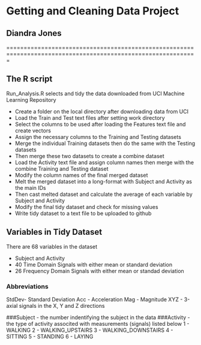 # Getting and Cleaning Data Project
## Diandra Jones
=============================================================================================================

## The R script
Run_Analysis.R selects and tidy the data downloaded from UCI Machine Learning Repository

- Create a folder on the local directory after downloading data from UCI
- Load the Train and Test text files after setting work directory
- Select the columns to be used after loading the Features text file and create vectors
- Assign the necessary columns to the Training  and Testing datasets 
- Merge the individual Training datasets then do the same with the Testing datasets
- Then merge these two datasets to create a combine dataset
- Load the Activity text file and assign column names then merge with the combine Training and Testing dataset
- Modify the column names of the final merged dataset
- Melt the merged dataset into a long-format with Subject and Activity as the main IDs
- Then cast melted dataset and calculate the average of each variable by Subject and Activity
- Modify the final tidy dataset and check for missing values
- Write tidy dataset to a text file to be uploaded to github

## Variables in Tidy Dataset
There are 68 variables in the dataset
- Subject and Activity
- 40 Time Domain Signals with either mean or standard deviation
- 26 Frequency Domain Signals with either mean or standad deviation

### Abbreviations
StdDev- Standard Deviation
Acc - Acceleration
Mag - Magnitude
XYZ - 3-axial signals in the X, Y and Z directions

###Subject - the number indentifying the subject in the data
###Activity - the type of activity associted with measurements (signals) listed below
  1 - WALKING
  2 - WALKING_UPSTAIRS
  3 - WALKING_DOWNSTAIRS
  4 - SITTING
  5 - STANDING
  6 - LAYING
